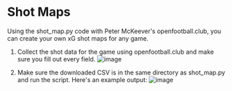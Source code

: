 # Shot Maps
Using the shot_map.py code with Peter McKeever's openfootball.club, you can create your own xG shot maps for any game. 

1. Collect the shot data for the game using openfootball.club and make sure you fill out every field.
![image](https://user-images.githubusercontent.com/57690237/82160376-7e336f00-985a-11ea-948b-1a7eb19b6c03.png)

2. Make sure the downloaded CSV is in the same directory as shot_map.py and run the script. Here's an example output:
![image](https://user-images.githubusercontent.com/57690237/82160978-c3f23680-985e-11ea-9be2-870cd3e8cad3.png)


